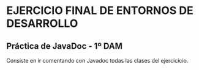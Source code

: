 # EJERCICIO FINAL DE ENTORNOS DE DESARROLLO

## Práctica de JavaDoc - 1º DAM

Consiste en ir comentando con Javadoc todas las clases del ejercicicio.
